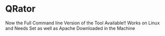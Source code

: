 # QRator
Now the Full Command line Version of the Tool Available!!
Works on Linux and Needs Set as well as Apache Downloaded in the Machine
